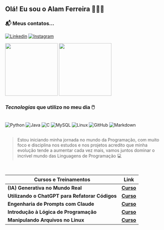 ## Olá! Eu sou o **Alam Ferreira** 👨🏼‍💻
### 📬 Meus contatos...

[![Linkedin](https://img.shields.io/badge/LinkedIn-0077B5?style=for-the-badge&logo=linkedin&logoColor=white)](https://www.linkedin.com/in/alam-diego-f-ferreira-572943242/)
[![Instagram](https://img.shields.io/badge/Instagram-E4405F?style=for-the-badge&logo=instagram&logoColor=white)](https://www.instagram.com/alam_diego/)

<div>

<img loading="lazy" height="170cm" src="https://github-readme-stats.vercel.app/api?username=AlamDiego77&show_icons=true&theme=tokyonight" />
<img loading="lazy" height="170cm" src="https://github-readme-stats.vercel.app/api/top-langs/?username=AlamDiego77&layout=compact&show_icons=true&theme=tokyonight" />

</div>

### *Tecnologias* que utilizo no meu dia 🖱️
<div style="display: inline_block"><br/>
    <img alt="Python" src="https://img.shields.io/badge/Python-3776AB?style=for-the-badge&logo=python&logoColor=white" />
    <img alt="Java" src="https://img.shields.io/badge/Java-ED8B00?style=for-the-badge&logo=openjdk&logoColor=whitee" />
    <img alt="C" src="https://img.shields.io/badge/C-00599C?style=for-the-badge&logo=c&logoColor=white" />
    <img alt="MySQL" src="https://img.shields.io/badge/MySQL-00000F?style=for-the-badge&logo=mysql&logoColor=white" />
    <img alt="Linux" src="https://img.shields.io/badge/Linux-FCC624?style=for-the-badge&logo=linux&logoColor=black" />
    <img alt="GitHub" src="https://img.shields.io/badge/GitHub-100000?style=for-the-badge&logo=github&logoColor=white"/>
    <img alt="Markdown" src="https://img.shields.io/badge/Markdown-000000?style=for-the-badge&logo=markdown&logoColor=white"/>
    
</div>

<br>

> Estou iniciando minha jornada no mundo da Programação, com muito foco e disciplina nos estudos e nos projetos acredito que minha evolução tende a aumentar cada vez mais, vamos juntos dominar o incrível mundo das Linguagens de Programação 💻
<br>

| **Cursos e Treinamentos** | **Link** |
|-------------|-------------|
| **(IA) Generativa no Mundo Real**  | [**Curso**](https://hermes.dio.me/certificates/QM2ZZYYC.pdf)   |
|**Utilizando o ChatGPT para Refatorar Códigos**| [**Curso**](https://hermes.dio.me/certificates/JZNTRLAU.pdf) |
|**Engenharia de Prompts com Claude**| [**Curso**](https://hermes.dio.me/certificates/F0WTVTTV.pdf)|
|**Introdução à Lógica de Programação**| [**Curso**](https://hermes.dio.me/certificates/V3NZCLBZ.pdf) |
|**Manipulando Arquivos no Linux**|[**Curso**](https://hermes.dio.me/certificates/GK0VAWID.pdf)  |

